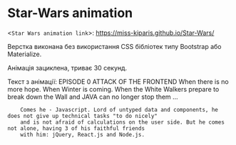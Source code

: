 # Star-Wars animation


<`Star Wars animation link`>: <https://miss-kiparis.github.io/Star-Wars/>

Верстка виконана без використання CSS бібліотек типу Bootstrap або Materialize.

Анімація зациклена, триває 30 секунд.

Текст з анімації:
        EPISODE 0 ATTACK OF THE FRONTEND
        When there is no more hope. When Winter is coming. When the White Walkers prepare to break down the Wall and 
        JAVA can no longer stop them ...
        
        Comes he - Javascript. Lord of untyped data and components, he does not give up technical tasks "to do nicely" 
        and is not afraid of calculations on the user side. But he comes not alone, having 3 of his faithful friends 
        with him: jQuery, React.js and Node.js.

